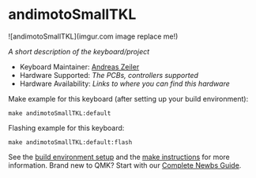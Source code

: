 # andimotoSmallTKL

![andimotoSmallTKL](imgur.com image replace me!)

*A short description of the keyboard/project*

* Keyboard Maintainer: [Andreas Zeiler](https://github.com/yourusername)
* Hardware Supported: *The PCBs, controllers supported*
* Hardware Availability: *Links to where you can find this hardware*

Make example for this keyboard (after setting up your build environment):

    make andimotoSmallTKL:default

Flashing example for this keyboard:

    make andimotoSmallTKL:default:flash

See the [build environment setup](https://docs.qmk.fm/#/getting_started_build_tools) and the [make instructions](https://docs.qmk.fm/#/getting_started_make_guide) for more information. Brand new to QMK? Start with our [Complete Newbs Guide](https://docs.qmk.fm/#/newbs).
